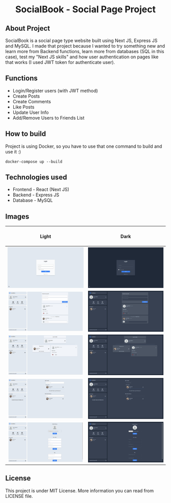 <h1><center>SocialBook - Social Page Project</center></h1>

## About Project
SocialBook is a social page type website built using Next JS, Express JS and MySQL. I made that project because I wanted to try something new and learn more from Backend functions, learn more from databases (SQL in this case), test my "Next JS skills" and how user authentication on pages like that works (I used JWT token for authenticate user).

## Functions
<ul>
    <li>Login/Register users (with JWT method)</li>
    <li>Create Posts</li>
    <li>Create Comments</li>
    <li>Like Posts</li>
    <li>Update User Info</li>
    <li>Add/Remove Users to Friends List</li>
</ul>

## How to build
Project is using Docker, so you have to use that one command to build and use it :)
```
docker-compose up --build
```

## Technologies used
<ul>
    <li>Frontend - React (Next JS)</li>
    <li>Backend - Express JS</li>
    <li>Database - MySQL</li>
</ul>

## Images
<table style="text-align:center;">
    <thead>
        <th>
            <h4>Light</h4>
        </th>
         <th>
            <h4>Dark</h3>
        </th>
    </thead>
    <tbody>
        <tr>
            <td>
                <img src="./images/light/login.png" title="Login Page" />
            </td>
            <td>
                <img src="./images/dark/login.png" title="Login Page"/>
            </td>
        </tr>
        <tr>
            <td>
                <img src="./images/light/index.png" title="Index Page" />
            </td>
            <td>
                <img src="./images/dark/index.png" title="Index Page"/>
            </td>
        </tr>
        <tr>
            <td>
                <img src="./images/light/user.png" title="User Page" />
            </td>
            <td>
                <img src="./images/dark/user.png" title="User Page"/>
            </td>
        </tr>
        <tr>
            <td>
                <img src="./images/light/friends.png" title="Friends Page" />
            </td>
            <td>
                <img src="./images/dark/friends.png" title="Friends Page"/>
            </td>
        </tr>
        <tr>
            <td>
                <img src="./images/light/settings.png" title="Settings Page" />
            </td>
            <td>
                <img src="./images/dark/settings.png" title="Settings Page"/>
            </td>
        </tr>
    </tbody>
</table>

## License
This project is under MIT License. More information you can read from LICENSE file.